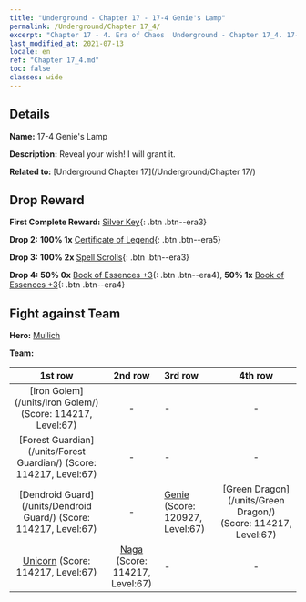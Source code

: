 ```yaml
---
title: "Underground - Chapter 17 - 17-4 Genie's Lamp"
permalink: /Underground/Chapter 17_4/
excerpt: "Chapter 17 - 4. Era of Chaos  Underground - Chapter 17_4. 17-4 Genie's Lamp"
last_modified_at: 2021-07-13
locale: en
ref: "Chapter 17_4.md"
toc: false
classes: wide
---
```


## Details

 **Name:** 17-4 Genie's Lamp

 **Description:** Reveal your wish! I will grant it.

 **Related to:** [Underground Chapter 17](/Underground/Chapter 17/)

## Drop Reward

 **First Complete Reward:** [Silver Key](/Items/con_693/){: .btn .btn--era3}

 **Drop 2:** **100% 1x** [Certificate of Legend](/Items/mat_67/){: .btn .btn--era5}

 **Drop 3:** **100% 2x** [Spell Scrolls](/Items/con_694/){: .btn .btn--era3}

 **Drop 4:** **50% 0x** [Book of Essences +3](/Items/mat_60/){: .btn .btn--era4}, **50% 1x** [Book of Essences +3](/Items/mat_60/){: .btn .btn--era4}


## Fight against Team
 **Hero:** [Mullich](/heroes/Mullich/)

 **Team:**


  | 1st row | 2nd row | 3rd row | 4th row |
  |:----:|:----:|:----|:----:|
  | [Iron Golem](/units/Iron Golem/) (Score: 114217, Level:67)  | - | - | - |
  | [Forest Guardian](/units/Forest Guardian/) (Score: 114217, Level:67)  | - | - | - |
  | [Dendroid Guard](/units/Dendroid Guard/) (Score: 114217, Level:67)  | - | [Genie](/units/Genie/) (Score: 120927, Level:67)  | [Green Dragon](/units/Green Dragon/) (Score: 114217, Level:67)  |
  | [Unicorn](/units/Unicorn/) (Score: 114217, Level:67)  | [Naga](/units/Naga/) (Score: 114217, Level:67)  | - | - |


